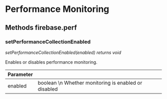 # Performance Monitoring

## Methods firebase.perf

### setPerformanceCollectionEnabled
*setPerformanceCollectionEnabled(enabled) returns void*

Enables or disables performance monitoring. 

| Parameter |         |
| --------- | ------- |
| enabled   | boolean \n Whether monitoring is enabled or disabled |
